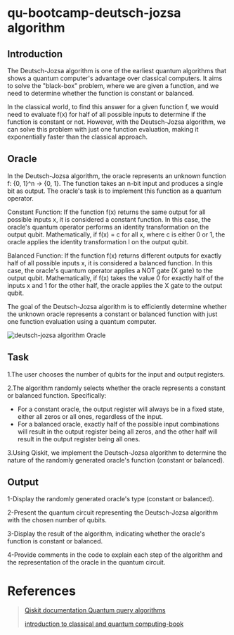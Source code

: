 # qu-bootcamp-deutsch-jozsa algorithm

## Introduction

The Deutsch-Jozsa algorithm is one of the earliest quantum algorithms that shows a quantum computer's advantage over classical computers. It aims to solve the "black-box" problem, where we are given a function, and we need to determine whether the function is constant or balanced.

In the classical world, to find this answer for a given function f, we would need to evaluate f(x) for half of all possible inputs to determine if the function is constant or not. However, with the Deutsch-Jozsa algorithm, we can solve this problem with just one function evaluation, making it exponentially faster than the classical approach.

## Oracle

In the Deutsch-Jozsa algorithm, the oracle represents an unknown function f: {0, 1}^n → {0, 1}. The function takes an n-bit input and produces a single bit as output. The oracle's task is to implement this function as a quantum operator.

Constant Function: If the function f(x) returns the same output for all possible inputs x, it is considered a constant function. In this case, the oracle's quantum operator performs an identity transformation on the output qubit. Mathematically, if f(x) = c for all x, where c is either 0 or 1, the oracle applies the identity transformation I on the output qubit.

Balanced Function: If the function f(x) returns different outputs for exactly half of all possible inputs x, it is considered a balanced function. In this case, the oracle's quantum operator applies a NOT gate (X gate) to the output qubit. Mathematically, if f(x) takes the value 0 for exactly half of the inputs x and 1 for the other half, the oracle applies the X gate to the output qubit.

The goal of the Deutsch-Jozsa algorithm is to efficiently determine whether the unknown oracle represents a constant or balanced function with just one function evaluation using a quantum computer.
       
![deutsch-jozsa algorithm Oracle](https://upload.wikimedia.org/wikipedia/commons/b/b5/Deutsch-Jozsa-algorithm-quantum-circuit.png)
## Task


1.The user chooses the number of qubits for the input and output registers.

2.The algorithm randomly selects whether the oracle represents a constant or balanced function. Specifically:

  * For a constant oracle, the output register will always be in a fixed state, either all zeros or all ones, regardless of the input.   
  * For a balanced oracle, exactly half of the possible input combinations will result in the output register being all zeros, and the other half will result in the 
   output register being all ones.

3.Using Qiskit, we implement the Deutsch-Jozsa algorithm to determine the nature of the randomly generated oracle's function (constant or balanced).

## Output

1-Display the randomly generated oracle's type (constant or balanced).

2-Present the quantum circuit representing the Deutsch-Jozsa algorithm with the chosen number of qubits.

3-Display the result of the algorithm, indicating whether the oracle's function is constant or balanced.

4-Provide comments in the code to explain each step of the algorithm and the representation of the oracle in the quantum circuit.




# References

> [Qiskit documentation Quantum query algorithms ](https://learn.qiskit.org/course/algorithms/query-algorithms)
>    
> [introduction to classical and quantum computing-book](https://www.thomaswong.net/introduction-to-classical-and-quantum-computing-1e3p.pdf)

